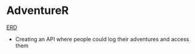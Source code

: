 # AdventureR

[ERD](https://lucid.app/lucidchart/08acca7e-9950-47bf-9e88-8bfb1a24c20a/edit?invitationId=inv_44aaa089-44d6-45e9-b404-bec162681a68)

- Creating an API where people could log their adventures and access them